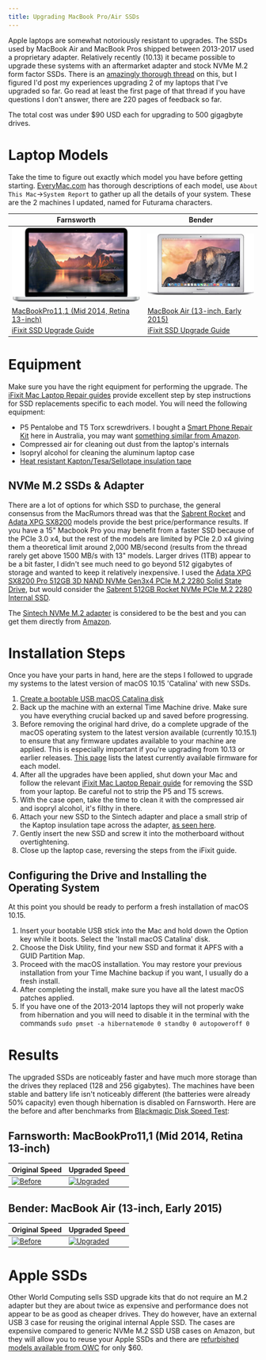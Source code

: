 ```yaml
---
title: Upgrading MacBook Pro/Air SSDs
---
```


Apple laptops are somewhat notoriously resistant to upgrades. The SSDs used by MacBook Air and MacBook Pros shipped between 2013-2017 used a proprietary adapter. Relatively recently (10.13) it became possible to upgrade these systems with an aftermarket adapter and stock NVMe M.2 form factor SSDs. There is an [amazingly thorough thread](https://forums.macrumors.com/threads/upgrading-2013-2014-macbook-pro-ssd-to-m-2-nvme.2034976/) on this, but I figured I'd post my experiences upgrading 2 of my laptops that I've upgraded so far. Go read at least the first page of that thread if you have questions I don't answer, there are 220 pages of feedback so far.

The total cost was under $90 USD each for upgrading to 500 gigagbyte drives.

# Laptop Models

Take the time to figure out exactly which model you have before getting starting. [EveryMac.com](https://everymac.com/) has thorough descriptions of each model, use `About This Mac`->`System Report` to gather up all the details of your system. These are the 2 machines I updated, named for Futurama characters.

| Farnsworth | Bender |
| --- | --- |
| <a href="https://everymac.com/systems/apple/macbook_pro/specs/macbook-pro-core-i5-2.8-13-mid-2014-retina-display-specs.html"><img src="/assets/apple-macbook-pro-13-2013.jpg"/></a> | <a href="https://everymac.com/systems/apple/macbook-air/specs/macbook-air-core-i7-2.2-13-early-2015-specs.html"><img src="/assets/apple-macbook-air-13-2015.jpg"/></a> |
| [MacBookPro11,1 (Mid 2014, Retina 13-inch)](https://everymac.com/systems/apple/macbook_pro/specs/macbook-pro-core-i5-2.8-13-mid-2014-retina-display-specs.html) | [MacBook Air (13-inch, Early 2015)](https://everymac.com/systems/apple/macbook-air/specs/macbook-air-core-i7-2.2-13-early-2015-specs.html) |
| [iFixit SSD Upgrade Guide](https://www.ifixit.com/Guide/MacBook+Pro+13-Inch+Retina+Display+Mid+2014+SSD+Replacement/27849) | [iFixit SSD Upgrade Guide](https://www.ifixit.com/Guide/MacBook+Air+13-Inch+Early+2015+SSD+Upgrade+to+NVMe/119755) |

# Equipment

Make sure you have the right equipment for performing the upgrade. The [iFixit Mac Laptop Repair guides](https://www.ifixit.com/Device/Mac_Laptop) provide excellent step by step instructions for SSD replacements specific to each model. You will need the following equipment:
* P5 Pentalobe and T5 Torx screwdrivers. I bought a [Smart Phone Repair Kit](https://www.bunnings.com.au/trojan-32-piece-smart-phone-repair-kit_p0096177) here in Australia, you may want [something similar from Amazon](https://amzn.to/33OqKte).
* Compressed air for cleaning out dust from the laptop's internals
* Isopryl alcohol for cleaning the aluminum laptop case
* [Heat resistant Kapton/Tesa/Sellotape insulation tape](https://amzn.to/2rzy79q)

## NVMe M.2 SSDs & Adapter

There are a lot of options for which SSD to purchase, the general consensus from the MacRumors thread was that the [Sabrent Rocket](https://amzn.to/2rwWK6D) and [Adata XPG SX8200](https://amzn.to/2KhtG9R) models provide the best price/performance results. If you have a 15" Macbook Pro you may benefit from a faster SSD because of the PCIe 3.0 x4, but the rest of the models are limited by PCIe 2.0 x4 giving them a theoretical limit around 2,000 MB/second (results from the thread rarely get above 1500 MB/s with 13" models. Larger drives (1TB) appear to be a bit faster, I didn't see much need to go beyond 512 gigabytes of storage and wanted to keep it relatively inexpensive. I used the [Adata XPG SX8200 Pro 512GB 3D NAND NVMe Gen3x4 PCIe M.2 2280 Solid State Drive](https://amzn.to/2KhtG9R), but would consider the [Sabrent 512GB Rocket NVMe PCIe M.2 2280 Internal SSD](https://amzn.to/2rwWK6D).

The [Sintech NVMe M.2 adapter](https://amzn.to/32CgDpO) is considered to be the best and you can get them directly from [Amazon](https://amzn.to/32CgDpO).

# Installation Steps

Once you have your parts in hand, here are the steps I followed to upgrade my systems to the latest version of macOS 10.15 'Catalina' with new SSDs.

1. [Create a bootable USB macOS Catalina disk](https://www.macworld.com/article/3442597/how-to-create-a-bootable-macos-catalina-installer-drive.html)
2. Back up the machine with an external Time Machine drive. Make sure you have everything crucial backed up and saved before progressing.
3. Before removing the original hard drive, do a complete upgrade of the macOS operating system to the latest version available (currently 10.15.1) to ensure that any firmware updates available to your machine are applied. This is especially important if you're upgrading from 10.13 or earlier releases. [This page](https://eclecticlight.co/2019/10/08/which-efi-firmware-should-your-mac-be-using-version-4/) lists the latest currently available firmware for each model.
4. After all the upgrades have been applied, shut down your Mac and follow the relevant [iFixit Mac Laptop Repair guide](https://www.ifixit.com/Device/Mac_Laptop) for removing the SSD from your laptop. Be careful not to strip the P5 and T5 screws.
5. With the case open, take the time to clean it with the compressed air and isopryl alcohol, it's filthy in there.
6. Attach your new SSD to the Sintech adapter and place a small strip of the Kaptop insulation tape across the adapter, [as seen here](/assets/DSC_0128.JPG).
7. Gently insert the new SSD and screw it into the motherboard without overtightening.
8. Close up the laptop case, reversing the steps from the iFixit guide.

## Configuring the Drive and Installing the Operating System

At this point you should be ready to perform a fresh installation of macOS 10.15.

1. Insert your bootable USB stick into the Mac and hold down the Option key while it boots. Select the 'Install macOS Catalina' disk.
2. Choose the Disk Utility, find your new SSD and format it APFS with a GUID Partition Map.
3. Proceed with the macOS installation. You may restore your previous installation from your Time Machine backup if you want, I usually do a fresh install.
4. After completing the install, make sure you have all the latest macOS patches applied.
5. If you have one of the 2013-2014 laptops they will not properly wake from hibernation and you will need to disable it in the terminal with the commands
   ```sudo pmset -a hibernatemode 0 standby 0 autopoweroff 0```

# Results

The upgraded SSDs are noticeably faster and have much more storage than the drives they replaced (128 and 256 gigabytes). The machines have been stable and battery life isn't noticeably different (the batteries were already 50% capacity) even though hibernation is disabled on Farnsworth. Here are the before and after benchmarks from [Blackmagic Disk Speed Test](https://apps.apple.com/au/app/blackmagic-disk-speed-test/id425264550):

## Farnsworth: MacBookPro11,1 (Mid 2014, Retina 13-inch)

| Original Speed | Upgraded Speed |
| --- | --- |
| <a href="/assets/Farnsworth-DiskSpeedTest-original.png"><img src="/assets/Farnsworth-DiskSpeedTest-original.png" alt="Before" width="250" height="252"/></a> | <a href="/assets/Farnsworth-DiskSpeedTest-upgraded.png"><img src="/assets/Farnsworth-DiskSpeedTest-upgraded.png" alt="Upgraded" width="250" height="252"/></a> |

## Bender: MacBook Air (13-inch, Early 2015)

| Original Speed | Upgraded Speed |
| --- | --- |
| <a href="/assets/Bender-DiskSpeedTest-original.png"><img src="/assets/Bender-DiskSpeedTest-original.png" alt="Before" width="250" height="252"/></a> | <a href="/assets/Bender-DiskSpeedTest-upgraded.png"><img src="/assets/Bender-DiskSpeedTest-upgraded.png" alt="Upgraded" width="250" height="252"/></a> |

# Apple SSDs

Other World Computing sells SSD upgrade kits that do not require an M.2 adapter but they are about twice as expensive and performance does not appear to be as good as cheaper drives. They do however, have an external USB 3 case for reusing the original internal Apple SSD. The cases are expensive compared to generic NVMe M.2 SSD USB cases on Amazon, but they will allow you to reuse your Apple SSDs and there are [refurbished models available from OWC](https://eshop.macsales.com/item/OWC/MAU3ENPRPCIU/) for only $60.
